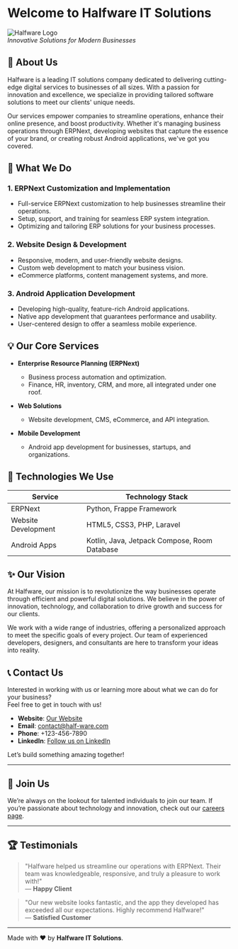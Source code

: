 # Welcome to Halfware IT Solutions

![Halfware Logo](https://via.placeholder.com/600x150?text=Halfware+IT+Solutions)  
*Innovative Solutions for Modern Businesses*

## 🚀 About Us

Halfware is a leading IT solutions company dedicated to delivering cutting-edge digital services to businesses of all sizes. With a passion for innovation and excellence, we specialize in providing tailored software solutions to meet our clients' unique needs.

Our services empower companies to streamline operations, enhance their online presence, and boost productivity. Whether it's managing business operations through ERPNext, developing websites that capture the essence of your brand, or creating robust Android applications, we've got you covered.

## 🌟 What We Do

### 1. **ERPNext Customization and Implementation**
   - Full-service ERPNext customization to help businesses streamline their operations.
   - Setup, support, and training for seamless ERP system integration.
   - Optimizing and tailoring ERP solutions for your business processes.
   
### 2. **Website Design & Development**
   - Responsive, modern, and user-friendly website designs.
   - Custom web development to match your business vision.
   - eCommerce platforms, content management systems, and more.
   
### 3. **Android Application Development**
   - Developing high-quality, feature-rich Android applications.
   - Native app development that guarantees performance and usability.
   - User-centered design to offer a seamless mobile experience.

## 💡 Our Core Services

- **Enterprise Resource Planning (ERPNext)**
  - Business process automation and optimization.
  - Finance, HR, inventory, CRM, and more, all integrated under one roof.
  
- **Web Solutions**
  - Website development, CMS, eCommerce, and API integration.
  
- **Mobile Development**
  - Android app development for businesses, startups, and organizations.
 
## 🔧 Technologies We Use

| **Service**         | **Technology Stack**                                    |
|---------------------|---------------------------------------------------------|
| ERPNext             | Python, Frappe Framework                                |
| Website Development | HTML5, CSS3, PHP, Laravel   |
| Android Apps        | Kotlin, Java, Jetpack Compose, Room Database            |

## ✨ Our Vision

At Halfware, our mission is to revolutionize the way businesses operate through efficient and powerful digital solutions. We believe in the power of innovation, technology, and collaboration to drive growth and success for our clients.

We work with a wide range of industries, offering a personalized approach to meet the specific goals of every project. Our team of experienced developers, designers, and consultants are here to transform your ideas into reality.

## 📞 Contact Us

Interested in working with us or learning more about what we can do for your business?  
Feel free to get in touch with us!

- **Website**: [Our Website](https://half-ware.com/)
- **Email**: contact@half-ware.com
- **Phone**: +123-456-7890
- **LinkedIn**: [Follow us on LinkedIn](https://www.linkedin.com/company/half-ware/about/)

Let’s build something amazing together!

---

## 🤝 Join Us

We’re always on the lookout for talented individuals to join our team. If you’re passionate about technology and innovation, check out our [careers page](https://www.halfware.com/careers).

---

## 🏆 Testimonials

> "Halfware helped us streamline our operations with ERPNext. Their team was knowledgeable, responsive, and truly a pleasure to work with!"  
— **Happy Client**

> "Our new website looks fantastic, and the app they developed has exceeded all our expectations. Highly recommend Halfware!"  
— **Satisfied Customer**

---

Made with ❤️ by **Halfware IT Solutions**.
